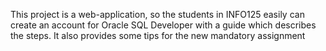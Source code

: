 This project is a web-application, so the students in INFO125 easily can create an account for Oracle SQL Developer with a guide which describes the steps. It also provides some tips for the new mandatory assignment
